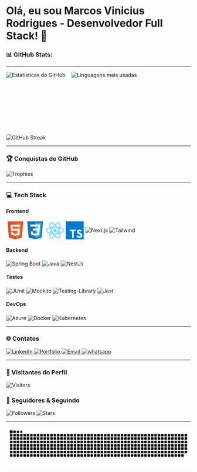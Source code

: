 # Olá, eu sou Marcos Vinicius Rodrigues - Desenvolvedor Full Stack! 🚀

### 📊 GitHub Stats:

---

<div style="display: flex; gap: 16px">
  <img height="170em" src="https://github-readme-stats.vercel.app/api?username=MarcosViniciusRodriguesEngSoft&show_icons=true&theme=dracula&include_all_commits=true&count_private=true" alt="Estatísticas do GitHub"/>
  <img height="170em" src="https://github-readme-stats.vercel.app/api/top-langs/?username=MarcosViniciusRodriguesEngSoft&layout=compact&langs_count=7&theme=dracula" alt="Linguagens mais usadas"/>
</div>

<div>
  <img height="272em" src="https://github-readme-streak-stats.herokuapp.com?user=MarcosViniciusRodriguesEngSoft&theme=dark" alt="GitHub Streak"/>
</div>

---

### 🏆 Conquistas do GitHub

![Trophies](https://github-profile-trophy.vercel.app/?username=MarcosViniciusRodriguesEngSoft&theme=dark)

---

### 💻 Tech Stack

#### Frontend

<div>
  <img align="center" alt="HTML" height="50" width="50" src="https://raw.githubusercontent.com/devicons/devicon/master/icons/html5/html5-original.svg">
  <img align="center" alt="CSS" height="50" width="50" src="https://raw.githubusercontent.com/devicons/devicon/master/icons/css3/css3-original.svg">
  <img align="center" alt="React" height="50" width="50" src="https://raw.githubusercontent.com/devicons/devicon/master/icons/react/react-original.svg">
  <img align="center" alt="TypeScript" height="50" width="50" src="https://raw.githubusercontent.com/devicons/devicon/master/icons/typescript/typescript-plain.svg">
  <img align="center" alt="Next.js" height="50" width="50" src="https://upload.wikimedia.org/wikipedia/commons/8/8e/Nextjs-logo.svg">
  <img align="center" alt="Tailwind" height="50" width="50" src="https://upload.wikimedia.org/wikipedia/commons/thumb/d/d5/Tailwind_CSS_Logo.svg/1024px-Tailwind_CSS_Logo.svg.png">
</div>

#### Backend

<div>
  <img align="center" alt="Spring Boot" height="50" width="50" src="https://cdn.jsdelivr.net/gh/devicons/devicon/icons/spring/spring-original.svg">
  <img align="center" alt="Java" height="50" width="50" src="https://cdn.jsdelivr.net/gh/devicons/devicon/icons/java/java-original.svg">
  <img align="center" alt="NestJs" height="50" width="50" src="https://nestjs.com/logo-small-gradient.d792062c.svg">
</div>

#### Testes

<div>
  <img align="center" alt="JUnit" height="50" width="50" src="https://junit.org/junit5/assets/img/junit5-logo.png">
  <img align="center" alt="Mockito" height="50" width="50" src="https://images.javatpoint.com/tutorial/mockito/images/mockito.png">
  <img align="center" alt="Testing-Library" height="50" width="50" src="https://testing-library.com/img/octopus-64x64.png">
  <img align="center" alt="Jest" height="50" width="50" src="https://cdn.jsdelivr.net/gh/devicons/devicon/icons/jest/jest-plain.svg">
</div>

#### DevOps

<div>
  <img align="center" alt="Azure" height="50" width="50" src="https://upload.wikimedia.org/wikipedia/commons/thumb/f/fa/Microsoft_Azure.svg/1200px-Microsoft_Azure.svg.png">
  <img align="center" alt="Docker" height="50" width="50" src="https://www.docker.com/wp-content/uploads/2023/05/symbol_blue-docker-logo.png">
  <img align="center" alt="Kubernetes" height="50" width="50" src="https://butecotecnologico.com.br/kubernetes-explicado/k8s-logo.png">
</div>

---

### 🌐 Contatos

<div>
  <a href="https://www.linkedin.com/in/marcosviniciusrodrigues-dev" target="_blank">
    <img src="https://img.shields.io/badge/-LinkedIn-%230077B5?style=for-the-badge&logo=linkedin&logoColor=white" alt="LinkedIn"/>
  </a>
  <a href="https://portfolio-dev-marcos.netlify.app" target="_blank">
    <img src="https://img.shields.io/badge/-Portfólio-%238A2BE2?style=for-the-badge&logo=portfolio&logoColor=white" alt="Portfólio"/>
  </a>
  <a href="mailto:marcos.vinicius.engsof@gmail.com" target="_blank">
    <img src="https://img.shields.io/badge/-Gmail-%23D44638?style=for-the-badge&logo=gmail&logoColor=white" alt="Email"/>
  </a>
  <a href="https://wa.me/5544998204407" title="Whatsapp" rel="nofollow">
    <img alt="whatsapp" src="https://camo.githubusercontent.com/904b9a232fa355dadbfaf51b241395f305f1e0110cb2967df18d2daf875faeec/68747470733a2f2f696d672e736869656c64732e696f2f62616467652f57686174734170702d3235443336363f7374796c653d666f722d7468652d6261646765266c6f676f3d7768617473617070266c6f676f436f6c6f723d7768697465" 
    data-canonical-src="https://img.shields.io/badge/WhatsApp-25D366?style=for-the-badge&amp;logo=whatsapp&amp;logoColor=white"/>
  </a>
</div>

---

### 👀 Visitantes do Perfil

![Visitors](https://profile-counter.glitch.me/MarcosViniciusRodriguesEngSoft/count.svg)

### 👥 Seguidores & Seguindo

![Followers](https://img.shields.io/github/followers/MarcosViniciusRodriguesEngSoft?style=social)
![Stars](https://img.shields.io/github/stars/MarcosViniciusRodriguesEngSoft?style=social)

---

![GitHub Contributions Snake](https://github.com/Platane/snk/raw/output/github-contribution-grid-snake.svg)
